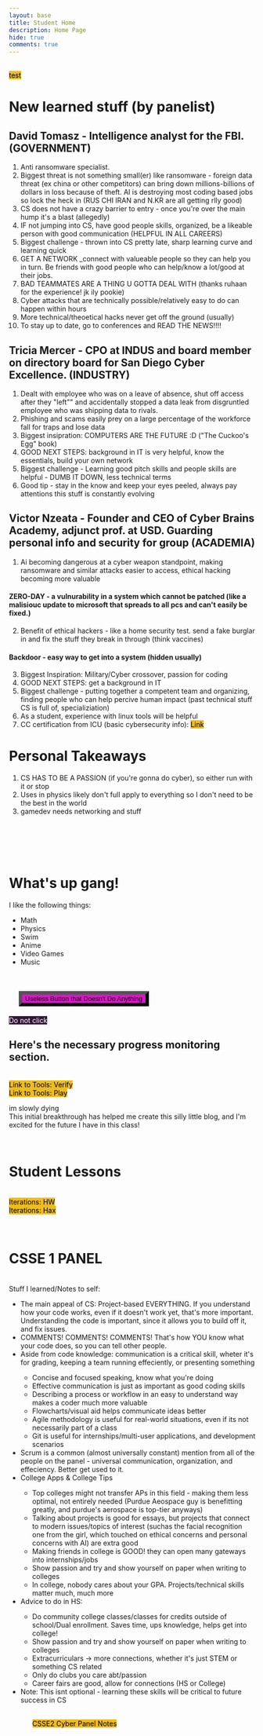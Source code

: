 ```yaml
---
layout: base
title: Student Home 
description: Home Page
hide: true
comments: true
---
```

<html>
<head>
<style>
    button{
        background-color: rgb(220, 20, 200); 
        margin: 20px;
        border-width: 7px;
        border-color: rgb(0, 0, 0)
    }
    a:link, a:visited{
     background-color: #eebc1d;
     color: black;
     border-width: 3px;
     border-color: rgb(0, 0, 0)
     padding: 5px, 5px;
     text-align: center;
     text-decoration: none;
     display: inline-block;
    }
    a:hover, a:active {
    background-color: gold;
    }
    #b{
     background-color: #341539;
     color: white;
     border-width: 3px;
     border-color: rgb(0, 0, 0)
     padding: 5px, 5px;
     text-align: center;
     text-decoration: none;
     display: inline-block;
     }
    #b:hover, #b:active {
    background-color: purple;
    }
</style>
</head>
<br><a href="navigation/valfight.md">test</a>
</html>

# New learned stuff (by panelist)
## David Tomasz - Intelligence analyst for the FBI. (GOVERNMENT)
1. Anti ransomware specialist.
2. Biggest threat is not something small(er) like ransomware - foreign data threat (ex china or other competitors) can bring down millions-billions of dollars in loss because of theft. AI is destroying most coding based jobs so lock the heck in (RUS CHI IRAN and N.KR are all getting rlly good)
3. CS does not have a crazy barrier to entry - once you're over the main hump it's a blast (allegedly)
4. IF not jumping into CS, have good people skills, organized, be a likeable person with good communication (HELPFUL IN ALL CAREERS)
5. Biggest challenge - thrown into CS pretty late, sharp learning curve and learning quick
6. GET A NETWORK _connect with valueable people so they can help you in turn. Be friends with good people who can help/know a lot/good at their jobs.
7. BAD TEAMMATES ARE A THING U GOTTA DEAL WITH (thanks ruhaan for the experience! jk ily pookie)
7. Cyber attacks that are technically possible/relatively easy to do can happen within hours
8. More technical/theoetical hacks never get off the ground (usually)
9. To stay up to date, go to conferences and READ THE NEWS!!!!
## Tricia Mercer - CPO at INDUS and board member on directory board for San Diego Cyber Excellence. (INDUSTRY)
1. Dealt with employee who was on a leave of absence, shut off access after they "left"" and accidentally stopped a data leak from disgruntled employee who was shipping data to rivals.
2. Phishing and scams easily prey on a large percentage of the workforce fall for traps and lose data
3. Biggest insipration: COMPUTERS ARE THE FUTURE :D ("The Cuckoo's Egg" book)
4. GOOD NEXT STEPS: background in IT is very helpful, know the essentials, build your own network
5. Biggest challenge - Learning good pitch skills and people skills are helpful - DUMB IT DOWN, less technical terms
6. Good tip - stay in the know and keep your eyes peeled, always pay attentions this stuff is constantly evolving
## Victor Nzeata - Founder and CEO of Cyber Brains Academy, adjunct prof. at USD. Guarding personal info and security for group (ACADEMIA)
1. Ai becoming dangerous at a cyber weapon standpoint, making ransomware and similar attacks easier to access, ethical hacking becoming more valuable
#### ZERO-DAY - a vulnurability in a system which cannot be patched (like a malisiouc update to microsoft that spreads to all pcs and can't easily be fixed.)
2. Benefit of ethical hackers - like a home security test. send a fake burglar in and fix the stuff they break in through (think vaccines)
#### Backdoor - easy way to get into a system (hidden usually)
3. Biggest Inspiration: Military/Cyber crossover, passion for coding
4. GOOD NEXT STEPS: get a background in IT
5. Biggest challenge - putting together a competent team and organizing, finding people who can help percive human impact (past technical stuff CS is full of, specializiation)
6. As a student, experience with linux tools will be helpful
7. CC certification from ICU (basic cybersecurity info): [Link](https://www.isc2.org/certifications/cc)
# Personal Takeaways
1. CS HAS TO BE A PASSION (if you're gonna do cyber), so either run with it or stop
2. Uses in physics likely don't full apply to everything so I don't need to be the best in the world
3. gamedev needs networking and stuff
<html>
<body>
<br><br><br><br>
    <h1> What's up gang! </h1>
        <b1> 
    I like the following things:
            <ul>
            <li>Math</li>
            <li>Physics</li>
            <li>Swim</li>
            <li>Anime</li>
            <li>Video Games</li>
            <li>Music</li>
            </ul>
        </b1>
<br><button>Useless Button that Doesn't Do Anything</button>
<br><a id="b" href="https://www.youtube.com/watch?v=bv__9O5CZok" target="_blank">Do not click</a>
<h2> Here's the necessary progress monitoring section.</h2>
<b2><br><a href="https://evansvetina.github.io/blog2.1/devops/tools/verify" target="_blank">Link to Tools: Verify</a>
<br><a href="https://evansvetina.github.io/blog2.1/devops/github/pages/play" target="_blank">Link to Tools: Play</a></b2>
<br><p>im slowly dying
<br>
This initial breakthrough has helped me create this silly little blog, and I'm excited for the future I have in this class!</p>
<br>
<h1>Student Lessons</h1>
<br><a href="csse/javascript/fundamentals/iteration/hw" target="_blank">Iterations: HW</a>
<br><a href="csse/javascript/fundamentals/iteration/Popcorn_Hacks" target="_blank">Iterations: Hax</a>
<br><br><br>
<h1>CSSE 1 PANEL</h1>
<p><br>Stuff I learned/Notes to self:
<ul>
    <li>The main appeal of CS: Project-based EVERYTHING. If you understand how your code works, even if it doesn't work yet, that's more important. Understanding the code is important, since it allows you to build off it, and fix issues.</li>
    <li>COMMENTS! COMMENTS! COMMENTS! That's how YOU know what your code does, so you can tell other people.</li>
    <li>Aside from code knowledge: communication is a critical skill, wheter it's for grading, keeping a team running effeciently, or presenting something</li>
        <ul>
            <li>Concise and focused speaking, know what you're doing</li>
            <li>Effective communication is just as important as good coding skills</li>
            <li>Describing a process or workflow in an easy to understand way makes a coder much more valuable</li>
            <li>Flowcharts/visual aid helps communicate ideas better</li>
            <li>Agile methodology is useful for real-world situations, even if its not necessarily part of a class</li>
            <li>Git is useful for internships/multi-user applications, and development scenarios</li>
        </ul>
    <li>Scrum is a common (almost universally constant) mention from all of the people on the panel - universal communication, organization, and effeciency. Better get used to it.</li>
    <li>College Apps & College Tips</li>
        <ul>
            <li>Top colleges might not transfer APs in this field - making them less optimal, not entirely needed (Purdue Aeospace guy is benefitting greatly, and purdue's aerospace is top-tier anyways)</li>
            <li>Talking about projects is good for essays, but projects that connect to modern issues/topics of interest (suchas the facial recognition one from the girl, which touched on ethical concerns and personal concerns with AI) are extra good</li>
            <li>Making friends in college is GOOD! they can open many gateways into internships/jobs</li>
            <li>Show passion and try and show yourself on paper when writing to colleges</li>
            <li>In college, nobody cares about your GPA. Projects/technical skills matter much, much more</li>
        </ul>
    <li>Advice to do in HS:</li>
    <ul>
            <li>Do community college classes/classes for credits outside of school/Dual enrollment. Saves time, ups knowledge, helps get into college!</li>
            <li>Show passion and try and show yourself on paper when writing to colleges</li>
            <li>Extracurriculars -> more connections, whether it's just STEM or something CS related</li>
            <li>Only do clubs you care abt/passion</li>
            <li>Career fairs are good, allow for connections (HS or College)</li>
        </ul>
    <li>Note: This isnt optional - learning these skills will be critical to future success in CS</li>
<ul>
</p>




<br><a href="{{ site.baseurl }}/cyberpanelnotes/">CSSE2 Cyber Panel Notes</a>